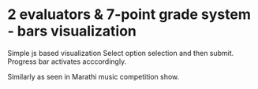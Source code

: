 
# 2 evaluators &amp; 7-point grade system - bars visualization

Simple js based visualization
Select option selection and then submit. Progress bar activates acccordingly.

Similarly as seen in Marathi music competition show.
